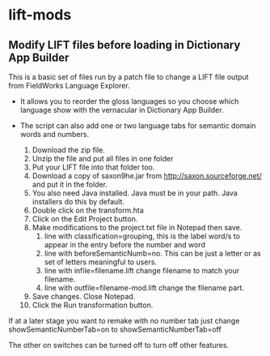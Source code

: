 # lift-mods

## Modify LIFT files before loading in Dictionary App Builder

This is a basic set of files run by a patch file to change a LIFT file output from FieldWorks Language Explorer. 

* It allows you to reorder the gloss languages so you choose which language show with the vernacular in Dictionary App Builder. 
* The script can also add one or two language tabs for semantic domain words and numbers.

    1. Download the zip file.
    2. Unzip the file and put all files in one folder
    3. Put your LIFT file into that folder too.
    4. Download a copy of saxon9he.jar from http://saxon.sourceforge.net/ and put it in the folder.
    5. You also need Java installed. Java must be in your path. Java installers do this by default.
    6. Double click on the transform.hta
    7. Click on the Edit Project button.
    8. Make modifications to the project.txt file in Notepad then save.
        1. line with classification=grouping, this is the label word/s to appear in the entry before the number and word
        2. line with beforeSemanticNumb=no. This can be just a letter or as set of letters meaningful to users.
        3. line with infile=filename.lift  change filename to match your filename.
        4. line with outfile=filename-mod.lift change the filename part.
    9. Save changes. Close Notepad.
    10. Click the Run transformation button.

If at a later stage you want to remake with no number tab just change showSemanticNumberTab=on  to showSemanticNumberTab=off

The other on switches can be turned off to turn off other features.
